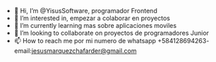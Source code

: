 - 👋 Hi, I’m @YisusSoftware, programador Frontend
- 👀 I’m interested in, empezar a colaborar en proyectos
- 🌱 I’m currently learning  mas sobre aplicaciones moviles
- 💞️ I’m looking to collaborate on  proyectos de programadores Junior
- 📫 How to reach me  por mi numero de whatsapp +584128694263- email:jesusmarquezchafarder@gmail.com

<!---
YisusSoftware/YisusSoftware is a ✨ special ✨ repository because its `README.md` (this file) appears on your GitHub profile.
You can click the Preview link to take a look at your changes.
--->

